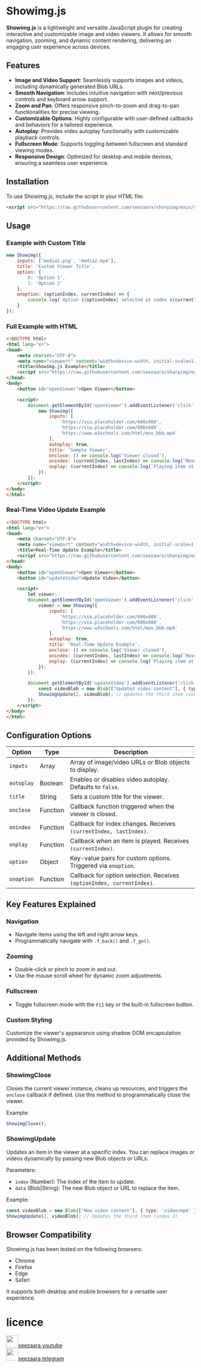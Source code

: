 # Showimg.js

**Showimg.js** is a lightweight and versatile JavaScript plugin for creating interactive and customizable image and video viewers. It allows for smooth navigation, zooming, and dynamic content rendering, delivering an engaging user experience across devices.



## Features

- **Image and Video Support**: Seamlessly supports images and videos, including dynamically generated Blob URLs.
- **Smooth Navigation**: Includes intuitive navigation with next/previous controls and keyboard arrow support.
- **Zoom and Pan**: Offers responsive pinch-to-zoom and drag-to-pan functionalities for precise viewing.
- **Customizable Options**: Highly configurable with user-defined callbacks and behaviors for a tailored experience.
- **Autoplay**: Provides video autoplay functionality with customizable playback controls.
- **Fullscreen Mode**: Supports toggling between fullscreen and standard viewing modes.
- **Responsive Design**: Optimized for desktop and mobile devices, ensuring a seamless user experience.



## Installation

To use Showimg.js, include the script in your HTML file:

```html
<script src="https://raw.githubusercontent.com/seezaara/sharpimg/main/showimg.min.js"></script>
```



## Usage

### Example with Custom Title

```javascript
new Showimg({
    inputs: ['media1.png', 'media2.mp4'],
    title: 'Custom Viewer Title',
    option: {
        0: 'Option 1',
        1: 'Option 2'
    },
    onoption: (optionIndex, currentIndex) => {
        console.log(`Option ${optionIndex} selected at index ${currentIndex}`);
    }
});
```

### Full Example with HTML

```html
<!DOCTYPE html>
<html lang="en">
<head>
    <meta charset="UTF-8">
    <meta name="viewport" content="width=device-width, initial-scale=1.0">
    <title>Showimg.js Example</title>
    <script src="https://raw.githubusercontent.com/seezaara/sharpimg/main/showimg.min.js"></script>
</head>
<body>
    <button id="openViewer">Open Viewer</button>

    <script>
        document.getElementById('openViewer').addEventListener('click', () => {
            new Showimg({
                inputs: [
                    'https://via.placeholder.com/600x400',
                    'https://via.placeholder.com/800x600',
                    'https://www.w3schools.com/html/mov_bbb.mp4'
                ],
                autoplay: true,
                title: 'Sample Viewer',
                onclose: () => console.log('Viewer closed'),
                onindex: (currentIndex, lastIndex) => console.log(`Moved from ${lastIndex} to ${currentIndex}`),
                onplay: (currentIndex) => console.log(`Playing item at index ${currentIndex}`)
            });
        });
    </script>
</body>
</html>
```

### Real-Time Video Update Example

```html
<!DOCTYPE html>
<html lang="en">
<head>
    <meta charset="UTF-8">
    <meta name="viewport" content="width=device-width, initial-scale=1.0">
    <title>Real-Time Update Example</title>
    <script src="https://raw.githubusercontent.com/seezaara/sharpimg/main/showimg.min.js"></script>
</head>
<body>
    <button id="openViewer">Open Viewer</button>
    <button id="updateVideo">Update Video</button>

    <script>
        let viewer;
        document.getElementById('openViewer').addEventListener('click', () => {
            viewer = new Showimg({
                inputs: [
                    'https://via.placeholder.com/600x400',
                    'https://via.placeholder.com/800x600',
                    'https://www.w3schools.com/html/mov_bbb.mp4'
                ],
                autoplay: true,
                title: 'Real-Time Update Example',
                onclose: () => console.log('Viewer closed'),
                onindex: (currentIndex, lastIndex) => console.log(`Moved from ${lastIndex} to ${currentIndex}`),
                onplay: (currentIndex) => console.log(`Playing item at index ${currentIndex}`)
            });
        });

        document.getElementById('updateVideo').addEventListener('click', () => {
            const videoBlob = new Blob(["Updated video content"], { type: 'video/mp4' }); // Example Blob
            ShowimgUpdate(2, videoBlob); // Updates the third item (index 2)
        });
    </script>
</body>
</html>
```



## Configuration Options

| Option     | Type     | Description                                                            |
| ---------- | -------- | ---------------------------------------------------------------------- |
| `inputs`   | Array    | Array of image/video URLs or Blob objects to display.                  |
| `autoplay` | Boolean  | Enables or disables video autoplay. Defaults to `false`.               |
| `title`    | String   | Sets a custom title for the viewer.                                    |
| `onclose`  | Function | Callback function triggered when the viewer is closed.                 |
| `onindex`  | Function | Callback for index changes. Receives `(currentIndex, lastIndex)`.      |
| `onplay`   | Function | Callback when an item is played. Receives `(currentIndex)`.            |
| `option`   | Object   | Key-value pairs for custom options. Triggered via `onoption`.          |
| `onoption` | Function | Callback for option selection. Receives `(optionIndex, currentIndex)`. |



## Key Features Explained

### Navigation

- Navigate items using the left and right arrow keys.
- Programmatically navigate with `.f_back()` and `.f_go()`.

### Zooming

- Double-click or pinch to zoom in and out.
- Use the mouse scroll wheel for dynamic zoom adjustments.

### Fullscreen

- Toggle fullscreen mode with the `F11` key or the built-in fullscreen button.

### Custom Styling

Customize the viewer's appearance using shadow DOM encapsulation provided by Showimg.js.


## Additional Methods

### ShowimgClose

Closes the current viewer instance, cleans up resources, and triggers the `onclose` callback if defined. Use this method to programmatically close the viewer.

Example:

```javascript
ShowimgClose();
```

### ShowimgUpdate

Updates an item in the viewer at a specific index. You can replace images or videos dynamically by passing new Blob objects or URLs.

Parameters:
- `index` (Number): The index of the item to update.
- `data` (Blob|String): The new Blob object or URL to replace the item.

Example:

```javascript
const videoBlob = new Blob(["New video content"], { type: 'video/mp4' });
ShowimgUpdate(2, videoBlob); // Updates the third item (index 2)
```



## Browser Compatibility

Showimg.js has been tested on the following browsers:

- Chrome
- Firefox
- Edge
- Safari

It supports both desktop and mobile browsers for a versatile user experience.



# licence
 <p>
    <img width="32px" src="https://raw.githubusercontent.com/seezaara/RocketV2ray/main/doc/logo.png"><a href="https://www.youtube.com/@seezaara">seezaara youtube</a>
<br>
    <img width="32px" src="https://raw.githubusercontent.com/seezaara/RocketV2ray/main/doc/logo.png"><a href="https://t.me/seezaara">seezaara telegram</a>
</p>

